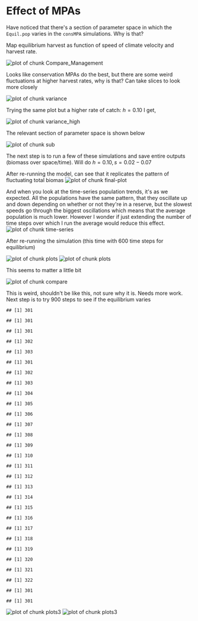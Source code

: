 # Effect of MPAs



Have noticed that there's a section of parameter space in which the `Equil.pop` varies in the `consMPA` simulations. Why is that?



Map equilibrium harvest as function of speed of climate velocity and harvest rate.

![plot of chunk Compare_Management](figure/Compare_Management.png) 


Looks like conservation MPAs do the best, but there are some weird fluctuations at higher harvest rates, why is that? Can take slices to look more closely

![plot of chunk variance](figure/variance.png) 


Trying the same plot but a higher rate of catch: $h = 0.10$ I get,

![plot of chunk variance_high](figure/variance_high.png) 


The relevant section of parameter space is shown below

![plot of chunk sub](figure/sub.png) 


The next step is to run a few of these simulations and save entire outputs (biomass over space/time). Will do $h = 0.10, s = 0.02-0.07$ 



After re-running the model, can see that it replicates the pattern of fluctuating total biomas
![plot of chunk final-plot](figure/final-plot.png) 

And when you look at the time-series population trends, it's as we expected. All the populations have the same pattern, that they oscillate up and down depending on whether or not they're in a reserve, but the slowest speeds go through the biggest oscillations which means that the average population is much lower. However I wonder if just extending the number of time steps over which I run the average would reduce this effect. 
![plot of chunk time-series](figure/time-series.png) 

After re-running the simulation (this time with 600 time steps for equilibrium)



![plot of chunk plots](figure/plots1.png) ![plot of chunk plots](figure/plots2.png) 


This seems to matter a little bit

![plot of chunk compare](figure/compare.png) 


This is weird, shouldn't be like this, not sure why it is. Needs more work. Next step is to try 900 steps to see if the equilibrium varies


```
## [1] 301
```

```
## [1] 301
```

```
## [1] 301
```

```
## [1] 302
```

```
## [1] 303
```

```
## [1] 301
```

```
## [1] 302
```

```
## [1] 303
```

```
## [1] 304
```

```
## [1] 305
```

```
## [1] 306
```

```
## [1] 307
```

```
## [1] 308
```

```
## [1] 309
```

```
## [1] 310
```

```
## [1] 311
```

```
## [1] 312
```

```
## [1] 313
```

```
## [1] 314
```

```
## [1] 315
```

```
## [1] 316
```

```
## [1] 317
```

```
## [1] 318
```

```
## [1] 319
```

```
## [1] 320
```

```
## [1] 321
```

```
## [1] 322
```

```
## [1] 301
```

```
## [1] 301
```


![plot of chunk plots3](figure/plots31.png) ![plot of chunk plots3](figure/plots32.png) 

